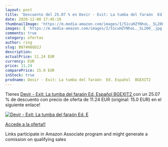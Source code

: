 ```yaml
---
layout: post
title: 'Descuento del 25.07 % en Devir - Exit: La tumba del faraón  Ed. E'
date: 2020-12-08 17:45:19
thumbnailImage: 'https://m.media-amazon.com/images/I/51cuHZYNhoL._SL200_.jpg'
images: [ 'https://m.media-amazon.com/images/I/51cuHZYNhoL._SL200_.jpg' ]
comments: true
category: ofertas
author: ring
slug: B074H8GD2J
description:
actualPrice: 11.24 EUR
currency: EUR
price: 11.24
comparePrice: 15.0 EUR
inStock: true
prodname: Devir - Exit: La tumba del faraón  Ed. Español  BGEXIT2 
---
```


Tienes [Devir - Exit: La tumba del faraón  Ed. Español  BGEXIT2 ](https://www.amazon.es/dp/B074H8GD2J/?tag=tolees-21) con un 25.07 % de descuento con precio de oferta de 11.24 EUR (original: 15.0 EUR) en el siguiente enlace!

[![Devir - Exit: La tumba del faraón  Ed. E](https://m.media-amazon.com/images/I/51cuHZYNhoL._SL200_.jpg)](https://www.amazon.es/dp/B074H8GD2J/?tag=tolees-21)

[Accede a la oferta!!](https://www.amazon.es/dp/B074H8GD2J/?tag=tolees-21)

Links participate in Amazon Associate program and might generate a comission on qualifying sales


